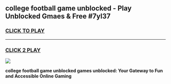 
## college football game unblocked - Play Unblocked Gmaes & Free #7yl37
<h3>
<a href="https://premium.freeplayer.one?title=college_football_game_unblocked&ref=01M">CLICK TO PLAY</a></h3>
<hr>

<h3>
<a href="https://premium.freeplayer.one?title=college_football_game_unblocked&ref=01M">CLICK 2 PLAY</a>
  
</h3>

<a href="https://premium.freeplayer.one?title=college_football_game_unblocked&ref=01M"><img src="https://clearcache.store/games.png"></a>


**college football game unblocked games unblocked: Your Gateway to Fun and Accessible Online Gaming**
